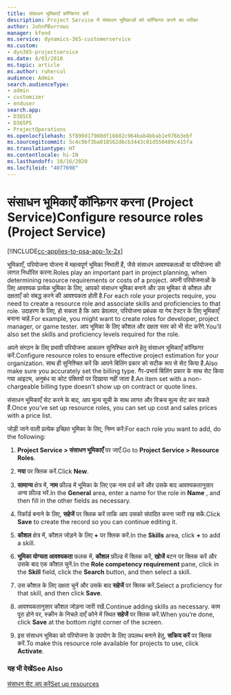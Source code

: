 ```yaml
---
title: संसाधन भूमिकाएँ कॉन्फ़िगर करें
description: Project Service में संसाधन भूमिकाओं को कॉन्फ़िगर करने का तरीका
author: JohnPBurrows
manager: kfend
ms.service: dynamics-365-customerservice
ms.custom:
- dyn365-projectservice
ms.date: 8/03/2018
ms.topic: article
ms.author: ruhercul
audience: Admin
search.audienceType:
- admin
- customizer
- enduser
search.app:
- D365CE
- D365PS
- ProjectOperations
ms.openlocfilehash: 5f899d17980df16602c964bab4bbab1e976b3ebf
ms.sourcegitcommit: 5c4c9bf3ba018562d6cb3443c01d550489c415fa
ms.translationtype: HT
ms.contentlocale: hi-IN
ms.lasthandoff: 10/16/2020
ms.locfileid: "4077698"
---
```

# <a name="configure-resource-roles-project-service"></a><span data-ttu-id="9a56a-103">संसाधन भूमिकाएँ कॉन्फ़िगर करना (Project Service)</span><span class="sxs-lookup"><span data-stu-id="9a56a-103">Configure resource roles (Project Service)</span></span>

[!INCLUDE[cc-applies-to-psa-app-1x-2x](../includes/cc-applies-to-psa-app-1x-2x.md)]

<span data-ttu-id="9a56a-104">भूमिकाएँ, परियोजना योजना में महत्वपूर्ण भूमिका निभाती हैं, जैसे संसाधन आवश्यकताओं या परियोजना की लागत निर्धारित करना.</span><span class="sxs-lookup"><span data-stu-id="9a56a-104">Roles play an important part in project planning, when determining resource requirements or costs of a project.</span></span> <span data-ttu-id="9a56a-105">अपनी परियोजनाओं के लिए आवश्यक प्रत्येक भूमिका के लिए, आपको संसाधन भूमिका बनाने और उस भूमिका से कौशल और दक्षताएँ को संबद्ध करने की आवश्यकता होती है.</span><span class="sxs-lookup"><span data-stu-id="9a56a-105">For each role your projects require, you need to create a resource role and associate skills and proficiencies to that role.</span></span> <span data-ttu-id="9a56a-106">उदाहरण के लिए, हो सकता है कि आप डेवलपर, परियोजना प्रबंधक या गेम टेस्टर के लिए भूमिकाएँ बनाना चाहें.</span><span class="sxs-lookup"><span data-stu-id="9a56a-106">For example, you might want to create roles for developer, project manager, or game tester.</span></span> <span data-ttu-id="9a56a-107">आप भूमिका के लिए कौशल और दक्षता स्तर को भी सेट करेंगे.</span><span class="sxs-lookup"><span data-stu-id="9a56a-107">You’ll also set the skills and proficiency levels required for the role.</span></span>  
  
 <span data-ttu-id="9a56a-108">अपने संगठन के लिए प्रभावी परियोजना आकलन सुनिश्चित करने हेतु संसाधन भूमिकाएँ कॉन्फ़िगर करें.</span><span class="sxs-lookup"><span data-stu-id="9a56a-108">Configure resource roles to ensure effective project estimation for your organization.</span></span>  <span data-ttu-id="9a56a-109">साथ ही सुनिश्चित करें कि आपने बिलिंग प्रकार को सटीक रूप से सेट किया है.</span><span class="sxs-lookup"><span data-stu-id="9a56a-109">Also make sure you accurately set the billing type.</span></span> <span data-ttu-id="9a56a-110">गैर-प्रभार्य बिलिंग प्रकार के साथ सेट किया गया आइटम, अनुबंध या कोट पंक्तियों पर दिखाया नहीं जाता है.</span><span class="sxs-lookup"><span data-stu-id="9a56a-110">An item set with a non-chargeable billing type doesn’t show up on contract or quote lines.</span></span>  
  
 <span data-ttu-id="9a56a-111">संसाधन भूमिकाएँ सेट करने के बाद, आप मूल्य सूची के साथ लागत और विक्रय मूल्य सेट कर सकते हैं.</span><span class="sxs-lookup"><span data-stu-id="9a56a-111">Once you’ve set up resource roles, you can set up cost and sales prices with a price list.</span></span>  
  
 <span data-ttu-id="9a56a-112">जोड़ी जाने वाली प्रत्येक इच्छित भूमिका के लिए, निम्न करें:</span><span class="sxs-lookup"><span data-stu-id="9a56a-112">For each role you want to add, do the following:</span></span>  
  
1.  <span data-ttu-id="9a56a-113">**Project Service > संसाधन भूमिकाएँ** पर जाएँ.</span><span class="sxs-lookup"><span data-stu-id="9a56a-113">Go to **Project Service > Resource Roles**.</span></span>  
  
2.  <span data-ttu-id="9a56a-114">**नया** पर क्लिक करें.</span><span class="sxs-lookup"><span data-stu-id="9a56a-114">Click **New**.</span></span>  
  
3.  <span data-ttu-id="9a56a-115">**सामान्य** क्षेत्र में, **नाम** फ़ील्ड में भूमिका के लिए एक नाम दर्ज करें और उसके बाद आवश्यकतानुसार अन्य फ़ील्ड भरें.</span><span class="sxs-lookup"><span data-stu-id="9a56a-115">In the **General** area, enter a name for the role in **Name** , and then fill in the other fields as necessary.</span></span>  
  
4.  <span data-ttu-id="9a56a-116">रिकॉर्ड बनाने के लिए, **सहेजें** पर क्लिक करें ताकि आप उसको संपादित करना जारी रख सकें.</span><span class="sxs-lookup"><span data-stu-id="9a56a-116">Click **Save** to create the record so you can continue editing it.</span></span>  
  
5.  <span data-ttu-id="9a56a-117">**कौशल** क्षेत्र में, कौशल जोड़ने के लिए **+** पर क्लिक करें.</span><span class="sxs-lookup"><span data-stu-id="9a56a-117">In the **Skills** area, click **+** to add a skill.</span></span>  
  
6.  <span data-ttu-id="9a56a-118">**भूमिका योग्यता आवश्यकता** फलक में, **कौशल** फ़ील्ड में क्लिक करें, **खोजें** बटन पर क्लिक करें और उसके बाद एक कौशल चुनें.</span><span class="sxs-lookup"><span data-stu-id="9a56a-118">In the **Role competency requirement** pane, click in the **Skill** field, click the **Search** button, and then select a skill.</span></span>  
  
7.  <span data-ttu-id="9a56a-119">उस कौशल के लिए दक्षता चुनें और उसके बाद **सहेजें** पर क्लिक करें.</span><span class="sxs-lookup"><span data-stu-id="9a56a-119">Select a proficiency for that skill, and then click **Save**.</span></span>  
  
8.  <span data-ttu-id="9a56a-120">आवश्यकतानुसार कौशल जोड़ना जारी रखें.</span><span class="sxs-lookup"><span data-stu-id="9a56a-120">Continue adding skills as necessary.</span></span> <span data-ttu-id="9a56a-121">काम पूरा होने पर, स्‍क्रीन के निचले दाएँ कोने में स्थित **सहेजें** पर क्लिक करें.</span><span class="sxs-lookup"><span data-stu-id="9a56a-121">When you’re done, click **Save** at the bottom right corner of the screen.</span></span>  
  
9. <span data-ttu-id="9a56a-122">इस संसाधन भूमिका को परियोजना के उपयोग के लिए उपलब्ध बनाने हेतु, **सक्रिय करें** पर क्लिक करें.</span><span class="sxs-lookup"><span data-stu-id="9a56a-122">To make this resource role available for projects to use, click **Activate**.</span></span>  
  
### <a name="see-also"></a><span data-ttu-id="9a56a-123">यह भी देखें</span><span class="sxs-lookup"><span data-stu-id="9a56a-123">See Also</span></span>  
 [<span data-ttu-id="9a56a-124">संसाधन सेट अप करें</span><span class="sxs-lookup"><span data-stu-id="9a56a-124">Set up resources</span></span>](../psa/set-up-resources.md)

